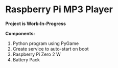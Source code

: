 # Raspberry Pi MP3 Player 

**Project is Work-In-Progress**

**Components:**
1. Python program using PyGame
2. Create service to auto-start on boot
3. Raspberry Pi Zero 2 W
4. Battery Pack
